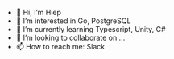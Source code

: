 - 👋 Hi, I’m Hiep
- 👀 I’m interested in Go, PostgreSQL
- 🌱 I’m currently learning Typescript, Unity, C#
- 💞️ I’m looking to collaborate on ...
- 📫 How to reach me: Slack
